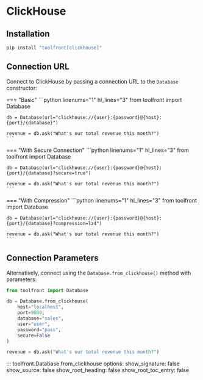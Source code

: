 # ClickHouse

## Installation

```bash
pip install "toolfront[clickhouse]"
```

## Connection URL

Connect to ClickHouse by passing a connection URL to the `Database` constructor:

<div class="tabbed-set" markdown="1">

=== "Basic"
    ```python linenums="1" hl_lines="3"
    from toolfront import Database

    db = Database(url="clickhouse://{user}:{password}@{host}:{port}/{database}")

    revenue = db.ask("What's our total revenue this month?")
    ```

=== "With Secure Connection"
    ```python linenums="1" hl_lines="3"
    from toolfront import Database

    db = Database(url="clickhouse://{user}:{password}@{host}:{port}/{database}?secure=true")

    revenue = db.ask("What's our total revenue this month?")
    ```

=== "With Compression"
    ```python linenums="1" hl_lines="3"
    from toolfront import Database

    db = Database(url="clickhouse://{user}:{password}@{host}:{port}/{database}?compression=lz4")

    revenue = db.ask("What's our total revenue this month?")
    ```

</div>

## Connection Parameters

Alternatively, connect using the `Database.from_clickhouse()` method with parameters:

```python linenums="1"
from toolfront import Database

db = Database.from_clickhouse(
    host="localhost",
    port=9000,
    database="sales",
    user="user",
    password="pass",
    secure=False
)

revenue = db.ask("What's our total revenue this month?")
```

::: toolfront.Database.from_clickhouse
    options:
      show_signature: false
      show_source: false
      show_root_heading: false
      show_root_toc_entry: false